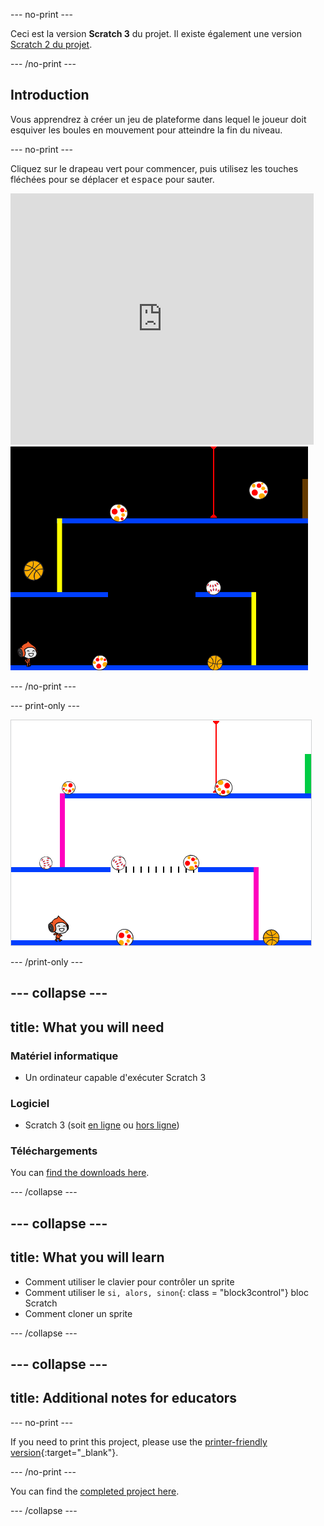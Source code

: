 \--- no-print \---

Ceci est la version **Scratch 3** du projet. Il existe également une version [Scratch 2 du projet](https://projects.raspberrypi.org/en/projects/dodgeball-scratch2).

\--- /no-print \---

## Introduction

Vous apprendrez à créer un jeu de plateforme dans lequel le joueur doit esquiver les boules en mouvement pour atteindre la fin du niveau.

\--- no-print \---

Cliquez sur le drapeau vert pour commencer, puis utilisez les touches fléchées pour se déplacer et <kbd>espace</kbd> pour sauter.

<div class="scratch-preview">
  <iframe allowtransparency="true" width="485" height="402" src="https://scratch.mit.edu/projects/embed/251809924/?autostart=false" frameborder="0" scrolling="no"></iframe>
  <img src="images/dodge-final.png">
</div>

\--- /no-print \---

\--- print-only \---

![Dodgeball en cours de lecture](images/dodgeball-showcase.png)

\--- /print-only \---

## \--- collapse \---

## title: What you will need

### Matériel informatique

+ Un ordinateur capable d'exécuter Scratch 3

### Logiciel

+ Scratch 3 (soit [en ligne](https://scratch.mit.edu/projects/editor/) ou [hors ligne](https://scratch.mit.edu/download/))

### Téléchargements

You can [find the downloads here](http://rpf.io/p/en/dodgeball-go).

\--- /collapse \---

## \--- collapse \---

## title: What you will learn

+ Comment utiliser le clavier pour contrôler un sprite
+ Comment utiliser le `si, alors, sinon`{: class = "block3control"} bloc Scratch
+ Comment cloner un sprite

\--- /collapse \---

## \--- collapse \---

## title: Additional notes for educators

\--- no-print \---

If you need to print this project, please use the [printer-friendly version](https://projects.raspberrypi.org/en/projects/dodgeball/print){:target="_blank"}.

\--- /no-print \---

You can find the [completed project here](http://rpf.io/p/en/dodgeball-get).

\--- /collapse \---